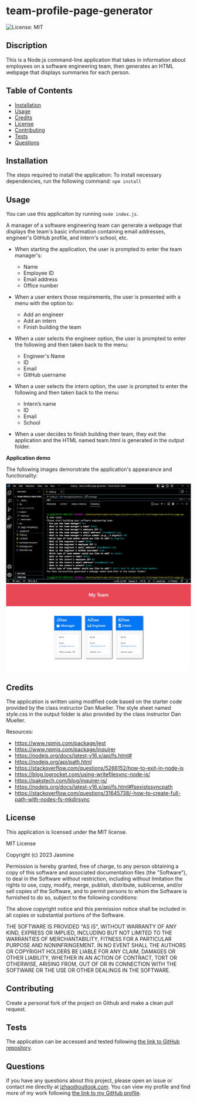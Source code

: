 # team-profile-page-generator

![License: MIT](https://img.shields.io/badge/License-MIT-yellow.svg)

## Discription

This is a Node.js command-line application that takes in information about employees on a software engineering team, then generates an HTML webpage that displays summaries for each person.

## Table of Contents

- [Installation](#installation)
- [Usage](#usage)
- [Credits](#credits)
- [License](#license)
- [Contributing](#contributing)
- [Tests](#tests)
- [Questions](#questions)

## Installation

The steps required to install the application:
To install necessary dependencies, run the following command: `npm install`

## Usage

You can use this applicaiton by running `node index.js`.

A manager of a software engineering team can generate a webpage that displays the team's basic information containing email addresses, engineer's GitHub profile, and intern's school, etc.

- When starting the application, the user is prompted to enter the team manager's:
    - Name
    - Employee ID
    - Email address
    - Office number

- When a user enters those requirements, the user is presented with a menu with the option to:
    - Add an engineer
    - Add an intern
    - Finish building the team

- When a user selects the engineer option, the user is prompted to enter the following and then taken back to the menu:
    - Engineer's Name
    - ID
    - Email
    - GitHub username

- When a user selects the intern option, the user is prompted to enter the following and then taken back to the menu:
    - Intern’s name
    - ID
    - Email
    - School

- When a user decides to finish building their team, they exit the application and the HTML named team.html is generated in the output folder.


**Application demo**

The following images demonstrate the application's appearance and functionality:

![application demo](./assets/images/app-demo-1_2023-02-26.jpg)
![application demo](./assets/images/app-demo-2_2023-02-26.jpg)


## Credits

The application is written using modified code based on the starter code provided by the class instructor Dan Mueller. The style sheet named style.css in the output folder is also provided by the class instructor Dan Mueller.

Resources:

- https://www.npmjs.com/package/jest
- https://www.npmjs.com/package/inquirer
- https://nodejs.org/docs/latest-v16.x/api/fs.html#
- https://nodejs.org/api/path.html
- https://stackoverflow.com/questions/5266152/how-to-exit-in-node-js
- https://blog.logrocket.com/using-writefilesync-node-js/
- https://pakstech.com/blog/inquirer-js/
- https://nodejs.org/docs/latest-v16.x/api/fs.html#fsexistssyncpath
- https://stackoverflow.com/questions/31645738/-how-to-create-full-path-with-nodes-fs-mkdirsync


## License
This application is licensed under the MIT license.

MIT License

Copyright (c) 2023 Jasmine

Permission is hereby granted, free of charge, to any person obtaining a copy
of this software and associated documentation files (the "Software"), to deal
in the Software without restriction, including without limitation the rights
to use, copy, modify, merge, publish, distribute, sublicense, and/or sell
copies of the Software, and to permit persons to whom the Software is
furnished to do so, subject to the following conditions:

The above copyright notice and this permission notice shall be included in all
copies or substantial portions of the Software.

THE SOFTWARE IS PROVIDED "AS IS", WITHOUT WARRANTY OF ANY KIND, EXPRESS OR
IMPLIED, INCLUDING BUT NOT LIMITED TO THE WARRANTIES OF MERCHANTABILITY,
FITNESS FOR A PARTICULAR PURPOSE AND NONINFRINGEMENT. IN NO EVENT SHALL THE
AUTHORS OR COPYRIGHT HOLDERS BE LIABLE FOR ANY CLAIM, DAMAGES OR OTHER
LIABILITY, WHETHER IN AN ACTION OF CONTRACT, TORT OR OTHERWISE, ARISING FROM,
OUT OF OR IN CONNECTION WITH THE SOFTWARE OR THE USE OR OTHER DEALINGS IN THE
SOFTWARE.


## Contributing
Create a personal fork of the project on Github and make a clean pull request.


## Tests
The application can be accessed and tested following [the link to GitHub repository](https://github.com/dr-jingyuezhao/team-profile-page-generator).


## Questions
If you have any questions about this project, please open an issue or contact me directly at jzhao@outlook.com. 
You can view my profile and find more of my work following [the link to my GitHub profile](https://github.com/dr-jingyuezhao/).

